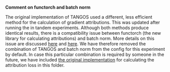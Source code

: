 **Comment on functorch and batch norm**

The original implementation of TANGOS used a different, less efficient method for the calculation of gradient attributions. This was updated after running the in tandem experiments. Although both methods produce identical results, there is a compatibility issue between functorch (the new library for calculating attributions) and batch norm. More details on this issue are discussed [here](https://pytorch.org/functorch/stable/batch_norm.html) and [here](https://github.com/pytorch/functorch/issues/384). We have therefore removed the combination of TANGOS and batch norm from the config for this experiment by default. In case this particular combination is required by someone in the future, we have included [the original implementation](https://github.com/alanjeffares/TANGOS/blob/main/src/legacy/legacy.py) for calculating the attribution loss in this folder.
